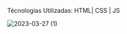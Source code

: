 Técnologias Utilizadas: HTML| CSS | JS 

![2023-03-27 (1)](https://user-images.githubusercontent.com/113213469/227979995-0e64f82d-5e29-4499-9a2e-1fa2ad66a9d6.png)
